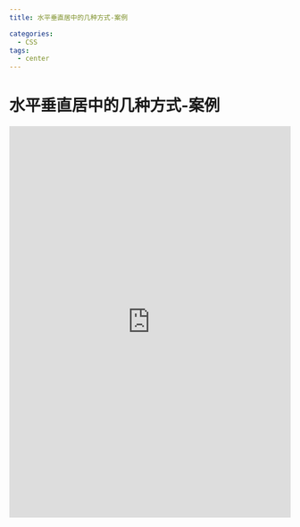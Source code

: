 ```yaml
---
title: 水平垂直居中的几种方式-案例

categories:
  - CSS
tags:
  - center
---
```


# 水平垂直居中的几种方式-案例

<iframe height="700" style="width: 100%;" scrolling="no" title="水平垂直居中的几种方式" src="https://codepen.io/javascriptfield/embed/VwXYVyR?default-tab=html%2Cresult" frameborder="no" loading="lazy" allowtransparency="true" allowfullscreen="true">
  See the Pen <a href="https://codepen.io/javascriptfield/pen/VwXYVyR">
  水平垂直居中的几种方式</a> by ye (<a href="https://codepen.io/javascriptfield">@javascriptfield</a>)
  on <a href="https://codepen.io">CodePen</a>.
</iframe>
